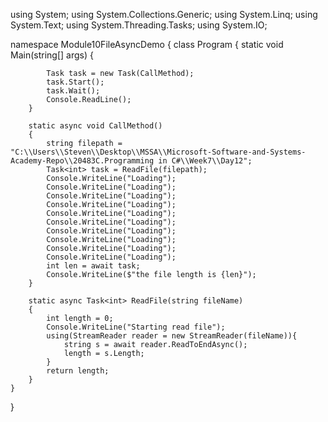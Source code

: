 ﻿using System;
using System.Collections.Generic;
using System.Linq;
using System.Text;
using System.Threading.Tasks;
using System.IO;

namespace Module10FileAsyncDemo
{
    class Program
    {
        static void Main(string[] args)
        {

            Task task = new Task(CallMethod);
            task.Start();
            task.Wait();
            Console.ReadLine();
        }

        static async void CallMethod()
        {
            string filepath = "C:\\Users\\Steven\\Desktop\\MSSA\\Microsoft-Software-and-Systems-Academy-Repo\\20483C.Programming in C#\\Week7\\Day12";
            Task<int> task = ReadFile(filepath);
            Console.WriteLine("Loading");
            Console.WriteLine("Loading");
            Console.WriteLine("Loading");
            Console.WriteLine("Loading");
            Console.WriteLine("Loading");
            Console.WriteLine("Loading");
            Console.WriteLine("Loading");
            Console.WriteLine("Loading");
            Console.WriteLine("Loading");
            Console.WriteLine("Loading");
            int len = await task;
            Console.WriteLine($"the file length is {len}");
        }

        static async Task<int> ReadFile(string fileName)
        {
            int length = 0;
            Console.WriteLine("Starting read file");
            using(StreamReader reader = new StreamReader(fileName)){
                string s = await reader.ReadToEndAsync();
                length = s.Length;
            }
            return length;
        }
    }
}
